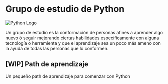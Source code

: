 # Grupo de estudio de Python

![Python Logo](https://cdn.discordapp.com/attachments/743871656577073182/782754229156053033/teambg.png)

Un grupo de estudio es la conformación de personas afines a aprender algo nuevo ó seguir mejorando ciertas habilidades específicamente con alguna tecnología o herramienta y que el aprendizaje sea un poco más ameno con la ayuda de todas las personas que lo conformen.

## [WIP] Path de aprendizaje

Un pequeño path de aprendizaje para comenzar con Python

